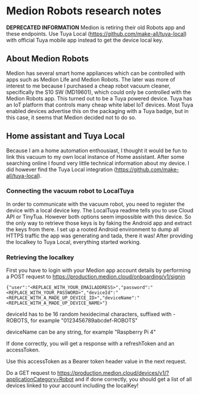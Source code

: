 # Medion Robots research notes

**DEPRECATED INFORMATION** Medion is retiring their old Robots app and these endpoints. Use Tuya Local (https://github.com/make-all/tuya-local) with official Tuya mobile app instead to get the device local key.

## About Medion Robots
Medion has several smart home appliances which can be controlled with apps such as Medion Life and Medion Robots.
The later was more of interest to me because I purchased a cheap robot vacuum cleaner, specifically the S10 SW (MD19601), which could only be controlled with the Medion Robots app.
This turned out to be a Tuya powered device. Tuya has an IoT platform that controls many cheap white label IoT devices.
Most Tuya enabled devices advertise this on the packaging with a Tuya badge, but in this case, it seems that Medion decided not to do so.

## Home assistant and Tuya Local
Because I am a home automation enthousiast, I thought it would be fun to link this vacuum to my own local instance of Home assistant.
After some searching online I found very little technical information about my device. I did however find the Tuya Local integration (https://github.com/make-all/tuya-local).

### Connecting the vacuum robot to LocalTuya
In order to communicate with the vacuum robot, you need to register the device with a local device key.
The LocalTuya readme tells you to use Cloud API or TinyTua. However both options seem impossible with this device.
So the only way to retrieve those keys is by faking the Android app and extract the keys from there.
I set up a rooted Android environment to dump all HTTPS traffic the app was generating and tada, there it was!
After providing the localkey to Tuya Local, everything started working.

### Retrieving the localkey

First you have to login with your Medion app account details by performing a POST request to https://production.medion.cloud/onboarding/v1/signin

```
{"user":"<REPLACE_WITH_YOUR_EMAILADDRESS>","password":"<REPLACE_WITH_YOUR_PASSWORD>","deviceId":"<REPLACE_WITH_A_MADE_UP_DEVICE_ID>","deviceName":"<REPLACE_WITH_A_MADE_UP_DEVICE_NAME>"}
```

deviceId has to be 16 random hexidecimal characters, suffixed with -ROBOTS, for example "0123456789abcdef-ROBOTS"

deviceName can be any string, for example "Raspberry Pi 4"

If done correctly, you will get a response with a refreshToken and an accessToken.

Use this accessToken as a Bearer token header value in the next request.

Do a GET request to https://production.medion.cloud/devices/v1/?applicationCategory=Robot and if done correctly, you should get a list of all devices linked to your account including the localKey!
